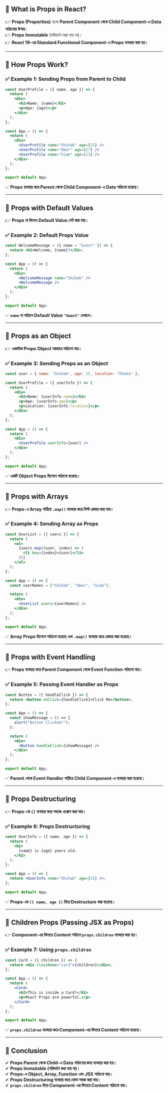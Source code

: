## **🔹 What is Props in React?**
👉 **Props (Properties)** হলো **Parent Component থেকে Child Component-এ Data পাঠানোর উপায়**।  
👉 **Props Immutable** (পরিবর্তন করা যায় না)।  
👉 **React 19-এর Standard Functional Component-এ Props ব্যবহার করা হয়।**  

---

## **📌 How Props Work?**  

### **✅ Example 1: Sending Props from Parent to Child**  
```jsx
const UserProfile = ({ name, age }) => {
  return (
    <div>
      <h2>Name: {name}</h2>
      <p>Age: {age}</p>
    </div>
  );
};

const App = () => {
  return (
    <div>
      <UserProfile name="Shihab" age={25} />
      <UserProfile name="Omar" age={27} />
      <UserProfile name="Siam" age={23} />
    </div>
  );
};

export default App;
```
✅ **Props ব্যবহার করে Parent থেকে Child Component-এ Data পাঠানো হয়েছে।**  

---

## **📌 Props with Default Values**
👉 **Props না দিলেও Default Value সেট করা যায়।**  

### **✅ Example 2: Default Props Value**
```jsx
const WelcomeMessage = ({ name = "Guest" }) => {
  return <h2>Welcome, {name}!</h2>;
};

const App = () => {
  return (
    <div>
      <WelcomeMessage name="Shihab" />
      <WelcomeMessage />
    </div>
  );
};

export default App;
```
✅ **`name` না পাঠালে Default Value `"Guest"` দেখাবে।**  

---

## **📌 Props as an Object**
👉 **একাধিক Props Object আকারে পাঠানো যায়।**  

### **✅ Example 3: Sending Props as an Object**
```jsx
const user = { name: "Shihab", age: 25, location: "Dhaka" };

const UserProfile = ({ userInfo }) => {
  return (
    <div>
      <h2>Name: {userInfo.name}</h2>
      <p>Age: {userInfo.age}</p>
      <p>Location: {userInfo.location}</p>
    </div>
  );
};

const App = () => {
  return (
    <div>
      <UserProfile userInfo={user} />
    </div>
  );
};

export default App;
```
✅ **একটি Object Props হিসেবে পাঠানো হয়েছে।**  

---

## **📌 Props with Arrays**
👉 **Props-এ Array পাঠিয়ে `.map()` ব্যবহার করে লিস্ট রেন্ডার করা যায়।**  

### **✅ Example 4: Sending Array as Props**
```jsx
const UserList = ({ users }) => {
  return (
    <ul>
      {users.map((user, index) => (
        <li key={index}>{user}</li>
      ))}
    </ul>
  );
};

const App = () => {
  const userNames = ["Shihab", "Omar", "Siam"];

  return (
    <div>
      <UserList users={userNames} />
    </div>
  );
};

export default App;
```
✅ **Array Props হিসেবে পাঠানো হয়েছে এবং `.map()` ব্যবহার করে রেন্ডার করা হয়েছে।**  

---

## **📌 Props with Event Handling**
👉 **Props ব্যবহার করে Parent Component থেকে Event Function পাঠানো যায়।**  

### **✅ Example 5: Passing Event Handler as Props**
```jsx
const Button = ({ handleClick }) => {
  return <button onClick={handleClick}>Click Me</button>;
};

const App = () => {
  const showMessage = () => {
    alert("Button Clicked!");
  };

  return (
    <div>
      <Button handleClick={showMessage} />
    </div>
  );
};

export default App;
```
✅ **Parent থেকে Event Handler পাঠিয়ে Child Component-এ ব্যবহার করা হয়েছে।**  

---

## **📌 Props Destructuring**
👉 **Props-কে `{}` ব্যবহার করে সহজে এক্সেস করা যায়।**  

### **✅ Example 6: Props Destructuring**
```jsx
const UserInfo = ({ name, age }) => {
  return (
    <h2>
      {name} is {age} years old.
    </h2>
  );
};

const App = () => {
  return <UserInfo name="Shihab" age={25} />;
};

export default App;
```
✅ **Props-কে `({ name, age })` দিয়ে Destructure করা হয়েছে।**  

---

## **📌 Children Props (Passing JSX as Props)**
👉 **Component-এর ভিতরে Content পাঠাতে `props.children` ব্যবহার করা হয়।**  

### **✅ Example 7: Using `props.children`**
```jsx
const Card = ({ children }) => {
  return <div className="card">{children}</div>;
};

const App = () => {
  return (
    <Card>
      <h2>This is inside a Card!</h2>
      <p>React Props are powerful.</p>
    </Card>
  );
};

export default App;
```
✅ **`props.children` ব্যবহার করে Component-এর ভিতরে Content পাঠানো হয়েছে।**  

---

## **📌 Conclusion**
✔ **Props Parent থেকে Child-এ Data পাঠানোর জন্য ব্যবহার করা হয়।**  
✔ **Props Immutable (পরিবর্তন করা যায় না)।**  
✔ **Props-এ Object, Array, Function এবং JSX পাঠানো যায়।**  
✔ **Props Destructuring ব্যবহার করে কোড সহজ করা যায়।**  
✔ **`props.children` দিয়ে Component-এর ভিতরে Content পাঠানো যায়।**  

